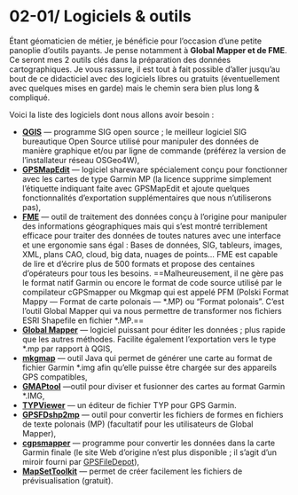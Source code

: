 # **02-01/ Logiciels & outils**

Étant géomaticien de métier, je bénéficie pour l’occasion d’une petite panoplie d’outils payants. Je pense notamment à **Global Mapper et de FME**. Ce seront mes 2 outils clés dans la préparation des données cartographiques. Je vous rassure, il est tout à fait possible d’aller jusqu’au bout de ce didacticiel avec des logiciels libres ou gratuits (éventuellement avec quelques mises en garde) mais le chemin sera bien plus long & compliqué.

Voici la liste des logiciels dont nous allons avoir besoin :

- **[QGIS](https://www.qgis.org/fr/site/forusers/download.html)** — programme SIG open source ; le meilleur logiciel SIG bureautique Open Source utilisé pour manipuler des données de manière graphique et/ou par ligne de commande (préférez la version de l’installateur réseau OSGeo4W),
- **[GPSMapEdit](http://www.geopainting.com/)** — logiciel shareware spécialement conçu pour fonctionner avec les cartes de type Garmin MP (la licence supprime simplement l’étiquette indiquant faite avec GPSMapEdit et ajoute quelques fonctionnalités d’exportation supplémentaires que nous n’utiliserons pas),
- **[FME](https://fme.safe.com/)** — outil de traitement des données conçu à l’origine pour manipuler des informations géographiques mais qui s’est montré terriblement efficace pour traiter des données de toutes natures avec une interface et une ergonomie sans égal : Bases de données, SIG, tableurs, images, XML, plans CAO, cloud, big data, nuages de points… FME est capable de lire et d’écrire plus de 500 formats et propose des centaines d’opérateurs pour tous les besoins.
==Malheureusement, il ne gère pas le format natif Garmin ou encore le format de code source utilisé par le compilateur cGPSmapper ou Mkgmap qui est appelé PFM (Polski Format Mappy — Format de carte polonais — *.MP) ou “Format polonais”. C’est l’outil Global Mapper qui va nous permettre de transformer nos fichiers ESRI Shapefile en fichier *.MP.==
- **[Global Mapper](http://www.globalmapper.com/)** — logiciel puissant pour éditer les données ; plus rapide que les autres méthodes. Facilite également l’exportation vers le type *.mp par rapport à QGIS,
- **[mkgmap](https://www.mkgmap.org.uk/)** — outil Java qui permet de générer une carte au format de fichier Garmin *.img afin qu’elle puisse être chargée sur des appareils GPS compatibles,
- **[GMAPtool](http://www.gmaptool.eu/en/content/gmaptool)** —outil pour diviser et fusionner des cartes au format Garmin *.IMG,
- **[TYPViewer](https://sites.google.com/site/sherco40/)** — un éditeur de fichier TYP pour GPS Garmin.
- **[GPSFDshp2mp](https://www.gpsfiledepot.com/tools/GPSFDshp2mp.php)** — outil pour convertir les fichiers de formes en fichiers de texte polonais (MP) (facultatif pour les utilisateurs de Global Mapper),
- **[cgpsmapper](https://www.gpsfiledepot.com/tools/cgpsmapper.php)** — programme pour convertir les données dans la carte Garmin finale (le site Web d’origine n’est plus disponible ; il s’agit d’un miroir fourni par [GPSFileDepot](https://www.gpsfiledepot.com/)),
- **[MapSetToolkit](https://sites.google.com/site/scdiscdi/mstk)** — permet de créer facilement les fichiers de prévisualisation (gratuit).